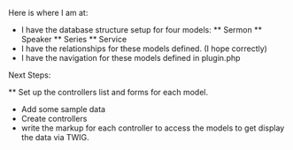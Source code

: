 Here is where I am at:
* I have the database structure setup for four models: 
** Sermon
** Speaker
** Series
** Service
* I have the relationships for these models defined. (I hope correctly)
* I have the navigation for these models defined in plugin.php


Next Steps:

** Set up the controllers list and forms for each model.
* Add some sample data
* Create controllers
* write the markup for each controller to access the models to get display the data via TWIG.



